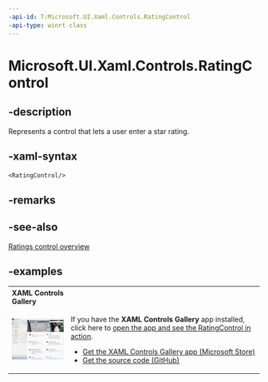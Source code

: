 ```yaml
---
-api-id: T:Microsoft.UI.Xaml.Controls.RatingControl
-api-type: winrt class
---
```


<!-- Class syntax.
public class RatingControl : Control, Control
-->

# Microsoft.UI.Xaml.Controls.RatingControl

## -description

Represents a control that lets a user enter a star rating.

## -xaml-syntax

```xaml
<RatingControl/>
```

## -remarks

## -see-also
[Ratings control overview](https://docs.microsoft.com/windows/uwp/controls-and-patterns/rating)

## -examples

<table>
<th align="left">XAML Controls Gallery<th>
<tr>
<td><img src="images/xaml-controls-gallery-sm.png" alt="XAML controls gallery"></img></td>
<td>
    <p>If you have the <strong style="font-weight: semi-bold">XAML Controls Gallery</strong> app installed, click here to <a href="xamlcontrolsgallery:/item/RatingControl">open the app and see the RatingControl in action</a>.</p>
    <ul>
    <li><a href="https://www.microsoft.com/store/productId/9MSVH128X2ZT">Get the XAML Controls Gallery app (Microsoft Store)</a></li>
    <li><a href="https://github.com/Microsoft/Windows-universal-samples/tree/master/Samples/XamlUIBasics">Get the source code (GitHub)</a></li>
    </ul>
</td>
</tr>
</table>